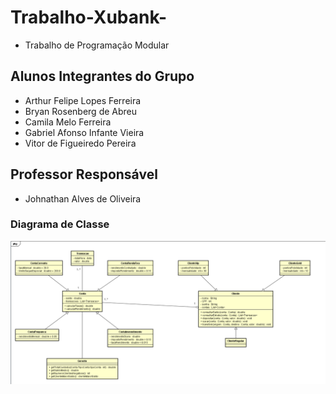 # Trabalho-Xubank-

* Trabalho de Programação Modular

## Alunos Integrantes do Grupo

* Arthur Felipe Lopes Ferreira
* Bryan Rosenberg de Abreu
* Camila Melo Ferreira
* Gabriel Afonso Infante Vieira
* Vitor de Figueiredo Pereira

## Professor Responsável

* Johnathan Alves de Oliveira

### Diagrama de Classe

![Diagrama Classes](DiagramaXubank.png)
